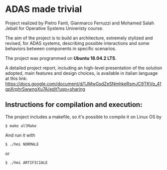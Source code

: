 # ADAS made trivial
Project realized by Pietro Fanti, Gianmarco Ferruzzi and Mohamed Salah Jebali for Operative Systems Univeristy course.

The aim of the project is to build an architecture, extremely stylized and revised, for ADAS systems, describing possible interactions and some behaviors between components in specific scenarios.

The project was programmed on **Ubuntu 18.04.2 LTS**.

A detailed project report, including an high-level presentation of the solution adopted, main features and design choices, is available in italian language at this link: https://docs.google.com/document/d/1JMwGsdZeSNmhkeRsmJC9TKVq_41gpXrphrSwwngXu7A/edit?usp=sharing

## Instructions for compilation and execution:
The project includes a makefile, so it's possible to compile it on Linux OS by
```
$ make allMake
```
And run it with
```
$ ./hmi NORMALE
```
or
```
$ ./hmi ARTIFICIALE
```

